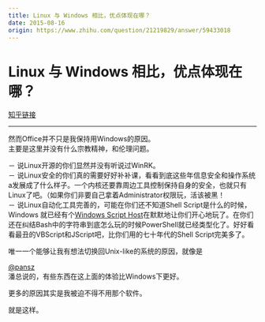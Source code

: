 ```yaml
---
title: Linux 与 Windows 相比，优点体现在哪？
date: 2015-08-16
origin: https://www.zhihu.com/question/21219829/answer/59433018
---
```

# Linux 与 Windows 相比，优点体现在哪？

[知乎链接](https://www.zhihu.com/question/21219829/answer/59433018)

---------

<span class="RichText ztext CopyrightRichText-richText" itemprop="text"><p>然而Office并不只是我保持用Windows的原因。<br>主要是这里并没有什么宗教精神，和伦理问题。</p><p>－ 说Linux开源的你们显然并没有听说过WinRK。<br>－ 说Linux安全的你们真的需要好好补补课，看看到底这些年信息安全和操作系统a发展成了什么样子。一个内核还要靠周边工具控制保持自身的安全，也就只有Linux了吧。（如果你们非要自己拿着Administrator权限玩，活该被黑！<br>－ 说Linux自动化工具完善的，可能在你们还不知道Shell Script是什么的时候，Windows 就已经有个<a href="https://link.zhihu.com/?target=https%3A//en.wikipedia.org/wiki/Windows_Script_Host" class=" wrap external" target="_blank" rel="nofollow noreferrer">Windows Script Host</a>在默默地让你们开心地玩了。在你们还在纠结Bash中的字符串到底怎么玩的时候PowerShell就已经类型化了。好好看看最丑的VBScript和JScript吧，比你们用的七十年代的Shell Script完美多了。</p><p>唯一一个能够让我有想法切换回Unix-like的系统的原因，就像是 <span><span class="UserLink"><div class="Popover"><div id="Popover11-toggle" aria-haspopup="true" aria-expanded="false" aria-owns="Popover11-content"><a class="UserLink-link" data-za-detail-view-element_name="User" target="_blank" href="//www.zhihu.com/people/7240b2ae38836f4837c2d7355b2ee72d">@pansz</a></div></div></span></span>潘总说的，有些东西在这上面的体验比Windows下更好。</p><p>更多的原因其实是我被迫不得不用那个软件。</p>就是这样。</span>
